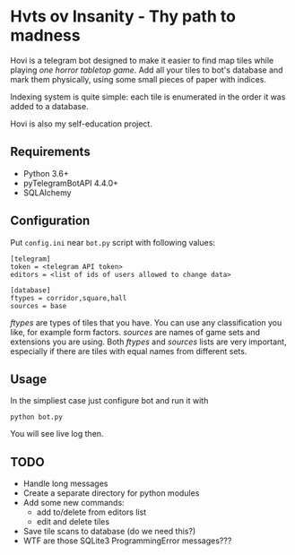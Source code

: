 # Hvts ov Insanity - Thy path to madness #
Hovi is a telegram bot designed to make it easier to find map tiles while
playing *one horror tabletop game*. Add all your tiles to bot's database and
mark them physically, using some small pieces of paper with indices.

Indexing system is quite simple: each tile is enumerated in the order it was
added to a database. 

Hovi is also my self-education project.

## Requirements ##
- Python 3.6+
- pyTelegramBotAPI 4.4.0+
- SQLAlchemy

## Configuration ##
Put `config.ini` near `bot.py` script with following values:
```
[telegram]
token = <telegram API token>
editors = <list of ids of users allowed to change data>

[database]
ftypes = corridor,square,hall
sources = base
```
*ftypes* are types of tiles that you have. You can use any classification
you like, for example form factors.
*sources* are names of game sets and extensions you are using.
Both *ftypes* and *sources* lists are very important, especially if there are
tiles with equal names from different sets.

## Usage ##
In the simpliest case just configure bot and run it with
```
python bot.py
```
You will see live log then.

## TODO ##
- Handle long messages
- Create a separate directory for python modules 
- Add some new commands:
  - add to/delete from editors list
  - edit and delete tiles
- Save tile scans to database (do we need this?)
- WTF are those SQLite3 ProgrammingError messages???
